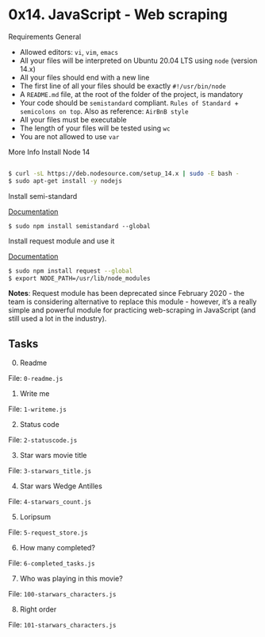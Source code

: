 # 0x14. JavaScript - Web scraping

Requirements
General

- Allowed editors: `vi`, `vim`, `emacs`
- All your files will be interpreted on Ubuntu 20.04 LTS using `node` (version 14.x)
- All your files should end with a new line
- The first line of all your files should be exactly `#!/usr/bin/node`
- A `README.md` file, at the root of the folder of the project, is mandatory
- Your code should be `semistandard` compliant. `Rules of Standard `+ `semicolons on top`. Also as reference: `AirBnB style`
- All your files must be executable
- The length of your files will be tested using `wc`
- You are not allowed to use `var`

More Info
Install Node 14
```sh

$ curl -sL https://deb.nodesource.com/setup_14.x | sudo -E bash -
$ sudo apt-get install -y nodejs
```

Install semi-standard

[Documentation](https://github.com/standard/semistandard)


`$ sudo npm install semistandard --global`

Install request module and use it

[Documentation](https://github.com/request/request)

```sh
$ sudo npm install request --global
$ export NODE_PATH=/usr/lib/node_modules
```

<b>Notes</b>: Request module has been deprecated since February 2020 - the team is considering alternative to replace this module - however, it’s a really simple and powerful module for practicing web-scraping in JavaScript (and still used a lot in the industry).

## Tasks
0. Readme 



File: `0-readme.js`

1. Write me 



File: `1-writeme.js`

2. Status code 



File: `2-statuscode.js`

3. Star wars movie title




File: `3-starwars_title.js`

4. Star wars Wedge Antilles




File: `4-starwars_count.js`

5. Loripsum




File: `5-request_store.js`


6. How many completed?




File: `6-completed_tasks.js`

7. Who was playing in this movie?



File: `100-starwars_characters.js`

8. Right order



File: `101-starwars_characters.js`